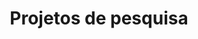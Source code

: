 ---
title: "Projetos de pesquisa"
show_breadcrumb: true
type: landing

tags: ["projects-pt"]

sections:
  - block: portfolio3
    id: projects
    content:
      title: Projetos de pesquisa
      filters:
        folders:
        tags: ["RP-pt"]
        exclude_tags: []
        kinds:
          - page
          - section
          - term
          - taxonomy
          - home
      sort_by: 'Name'
      sort_ascending: true
      default_button_index: 0
      buttons:
        - name: All
          tag: '*'
        - name: Processamento de dados de sensores
          tag: SDP
        - name: Vigilância Visual
          tag: VS
        - name: Biometria
          tag: Bio
        - name: Visão Computacional
          tag: CV
        - name: GIS
          tag:
        - name: Aprendizado de máquina musical
          tag:
    design:
      # See Page Builder docs for all section customization options.
      # Choose how many columns the section has. Valid values: '1' or '2'.
      columns: '1'
      # Choose a listing view
      view: masonry
      # For Showcase view, flip alternate rows?
      flip_alt_rows: false
---